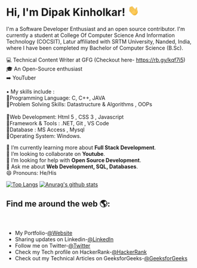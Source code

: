 <h1>Hi, I'm Dipak Kinholkar! <img src="https://raw.githubusercontent.com/ABSphreak/ABSphreak/master/gifs/Hi.gif" width="30px" style="max-width:100%;"></h1>

I'm a Software Developer Enthusiast and an open source contributor. I'm currently a student at College Of Computer Science And Information Technology (COCSIT), Latur affiliated with SRTM University, Nanded, India, where I have been completed my Bachelor of Computer Science (B.Sc).

💻 Technical Content Writer at GFG (Checkout here- https://rb.gy/kqf7i5) 
<br>
🎓 An Open-Source enthusiast<br>
➡️ YouTuber

▪️ My skills include :<br>
🔹️Programming Language: C, C++, JAVA <br>
🔹️Problem Solving Skills: Datastructure & Algorithms , OOPs<br>  
🔹️Web Development: Html 5 , CSS 3 , Javascript<br>
🔹️Framework & Tools : .NET, Git , VS Code<br>
🔹️Database : MS Access , Mysql<br>
🔹️Operating System: Windows.<br>

🌱 I’m currently learning more about <b>Full Stack Development</b>.<br>
👯 I’m looking to collaborate on <b>Youtube</b>.<br>
🤔 I’m looking for help with <b>Open Source Development</b>.<br>
💬 Ask me about <b>Web Development, SQL, Databases</b>. <br>
😄 Pronouns: He/His

[![Top Langs](https://github-readme-stats.vercel.app/api/top-langs/?username=tarunsinghofficial)](https://github.com/tarunsinghofficial/github-readme-stats)
[![Anurag's github stats](https://github-readme-stats.vercel.app/api?username=tarunsinghofficial)](https://github.com/anuraghazra/github-readme-stats)


<h2> Find me around the web 🌎: </h2><br>

- My Portfolio-<a href="https://tarunsinghofficial.media" target="_blank">@Website</a><br>
- Sharing updates on Linkedin-<a href="https://www.linkedin.com/in/tarunsingh24" target="_blank">@LinkedIn</a><br>
- Follow me on Twitter-<a href="https://twitter.com/itsTarun24" target="_blank">@Twitter</a><br>
- Check my Tech profile on HackerRank-<a href="https://www.hackerrank.com/taruncoder?hr_r=1" target="_blank">@HackerRank</a><br>
- Check out my Technical Articles on GeeksforGeeks-<a href="https://auth.geeksforgeeks.org/user/tarunsinghwap7/articles" target="_blank">@GeeksforGeeks</a><br>

